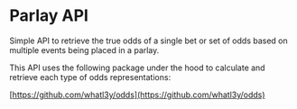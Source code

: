 # Parlay API

Simple API to retrieve the true odds of a single bet or
set of odds based on multiple events being placed in a
parlay.

This API uses the following package under the hood to calculate
and retrieve each type of odds representations:

[https://github.com/whatl3y/odds](https://github.com/whatl3y/odds)
